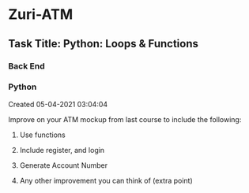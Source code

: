 # Zuri-ATM

## Task Title: Python: Loops & Functions
### Back End
### Python
Created 05-04-2021 03:04:04

Improve on your ATM mockup from last course to include the following:

 

1. Use functions

2. Include register, and login

3. Generate Account Number

4. Any other improvement you can think of (extra point)
